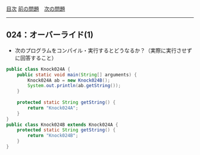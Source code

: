 [目次](../toc.md)
[前の問題](../023/README.md)　[次の問題](../025/README.md)


***
## 024：オーバーライド(1)
* 次のプログラムをコンパイル・実行するとどうなるか？（実際に実行させずに回答すること）

```java
public class Knock024A {
    public static void main(String[] arguments) {
        Knock024A ab = new Knock024B();
        System.out.println(ab.getString());
    }
    
    protected static String getString() {
        return "Knock024A";
    }
}
public class Knock024B extends Knock024A {
    protected static String getString() {
        return "Knock024B";
    }
}
```

